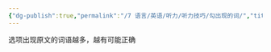 ```yaml
---
{"dg-publish":true,"permalink":"/7 语言/英语/听力/听力技巧/勾出现的词/","title":"勾出现的词"}
---
```



选项出现原文的词语越多，越有可能正确
